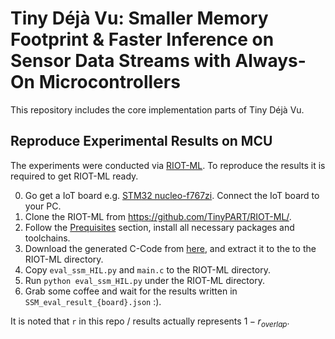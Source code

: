 # Tiny Déjà Vu: Smaller Memory Footprint & Faster Inference on Sensor Data Streams with Always-On Microcontrollers

This repository includes the core implementation parts of Tiny Déjà Vu.

## Reproduce Experimental Results on MCU

The experiments were conducted via [RIOT-ML](https://github.com/TinyPART/RIOT-ML/). To reproduce the results it is required to get RIOT-ML ready.

0. Go get a IoT board e.g. [STM32 nucleo-f767zi](https://www.st.com/en/evaluation-tools/nucleo-f767zi.html). Connect the IoT board to your PC.
1. Clone the RIOT-ML from https://github.com/TinyPART/RIOT-ML/.
2. Follow the [Prequisites](https://github.com/TinyPART/RIOT-ML/tree/main?tab=readme-ov-file#prequisites) section, install all necessary packages and toolchains.
3. Download the generated C-Code from [here](https://drive.google.com/file/d/1jUp2DE-8k0RMKWzXhI40D83JW7GyM1q8/view), and extract it to the to the RIOT-ML directory.
3. Copy `eval_ssm_HIL.py` and `main.c` to the RIOT-ML directory.
4. Run `python eval_ssm_HIL.py` under the RIOT-ML directory.
5. Grab some coffee and wait for the results written in `SSM_eval_result_{board}.json` :).

It is noted that `r` in this repo / results actually represents $1-r_{overlap}$.